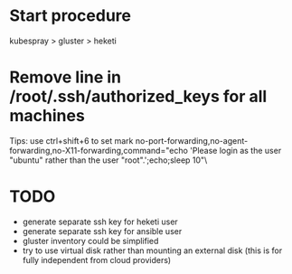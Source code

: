 
# Start procedure
kubespray > gluster > heketi

# Remove line in /root/.ssh/authorized_keys for all machines
Tips: use ctrl+shift+6 to set mark
no-port-forwarding,no-agent-forwarding,no-X11-forwarding,command="echo 'Please login as the user \"ubuntu\" rather than the user \"root\".';echo;sleep 10"\

# TODO
- generate separate ssh key for heketi user
- generate separate ssh key for ansible user 
- gluster inventory could be simplified
- try to use virtual disk rather than mounting an external disk (this is for fully independent from cloud providers)